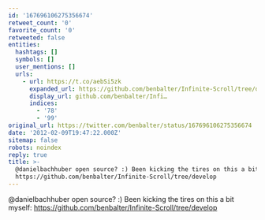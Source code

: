 ```yaml
---
id: '167696106275356674'
retweet_count: '0'
favorite_count: '0'
retweeted: false
entities:
  hashtags: []
  symbols: []
  user_mentions: []
  urls:
    - url: https://t.co/aebSi5zk
      expanded_url: https://github.com/benbalter/Infinite-Scroll/tree/develop
      display_url: github.com/benbalter/Infi…
      indices:
        - '78'
        - '99'
original_url: https://twitter.com/benbalter/status/167696106275356674
date: '2012-02-09T19:47:22.000Z'
sitemap: false
robots: noindex
reply: true
title: >-
  @danielbachhuber open source? :) Been kicking the tires on this a bit myself:
  https://github.com/benbalter/Infinite-Scroll/tree/develop
---
```


@danielbachhuber open source? :) Been kicking the tires on this a bit myself: https://github.com/benbalter/Infinite-Scroll/tree/develop